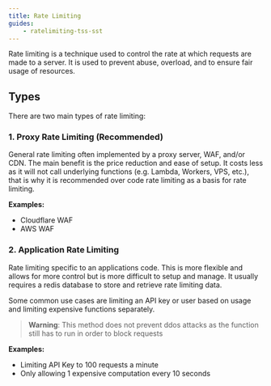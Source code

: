 ```yaml
---
title: Rate Limiting
guides:
    - ratelimiting-tss-sst
---
```


Rate limiting is a technique used to control the rate at which requests are made to a server. It is used to prevent abuse, overload, and to ensure fair usage of resources.

## Types

There are two main types of rate limiting:

### 1. Proxy Rate Limiting (Recommended)

General rate limiting often implemented by a proxy server, WAF, and/or CDN. The main benefit is the price reduction and ease of setup. It costs less as it will not call underlying functions (e.g. Lambda, Workers, VPS, etc.), that is why it is recommended over code rate limiting as a basis for rate limiting.

**Examples:**

-   Cloudflare WAF
-   AWS WAF

### 2. Application Rate Limiting

Rate limiting specific to an applications code. This is more flexible and allows for more control but is more difficult to setup and manage. It usually requires a redis database to store and retrieve rate limiting data.

Some common use cases are limiting an API key or user based on usage and limiting expensive functions separately.

> **Warning**: This method does not prevent ddos attacks as the function still has to run in order to block requests

**Examples:**

-   Limiting API Key to 100 requests a minute
-   Only allowing 1 expensive computation every 10 seconds
